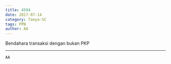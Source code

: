 ```yaml
---
title: 4594
date: 2017-07-14
category: Tanya-SC
tags: PPN
author: AA
---
```


Bendahara transaksi dengan bukan PKP

---



`AA`
